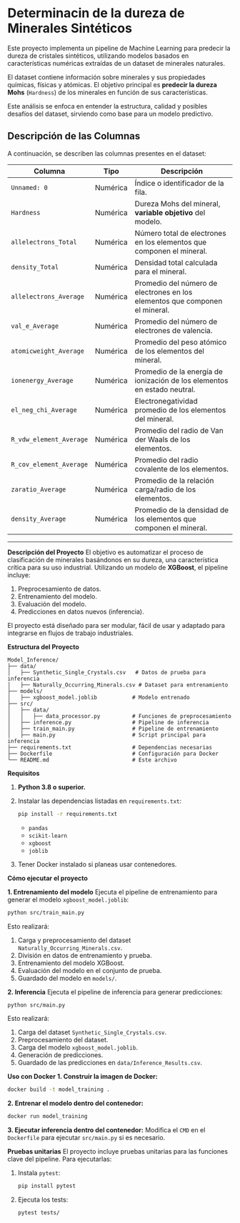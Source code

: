 # **Determinacin de la dureza de Minerales Sintéticos**

Este proyecto implementa un pipeline de Machine Learning para predecir la dureza de cristales sintéticos, utilizando modelos basados en características numéricas extraídas de un dataset de minerales naturales.

El dataset contiene información sobre minerales y sus propiedades químicas, físicas y atómicas. 
El objetivo principal es **predecir la dureza Mohs** (`Hardness`) de los minerales en función de sus características. 

Este análisis se enfoca en entender la estructura, calidad y posibles desafíos del dataset, sirviendo como base para un modelo predictivo.

## **Descripción de las Columnas**

A continuación, se describen las columnas presentes en el dataset:

| Columna                     | Tipo         | Descripción                                                                                     |
|-----------------------------|--------------|-------------------------------------------------------------------------------------------------|
| `Unnamed: 0`               | Numérica     | Índice o identificador de la fila.                                                             |
| `Hardness`                 | Numérica     | Dureza Mohs del mineral, **variable objetivo** del modelo.                                     |
| `allelectrons_Total`       | Numérica     | Número total de electrones en los elementos que componen el mineral.                          |
| `density_Total`            | Numérica     | Densidad total calculada para el mineral.                                                      |
| `allelectrons_Average`     | Numérica     | Promedio del número de electrones en los elementos que componen el mineral.                   |
| `val_e_Average`            | Numérica     | Promedio del número de electrones de valencia.                                                 |
| `atomicweight_Average`     | Numérica     | Promedio del peso atómico de los elementos del mineral.                                        |
| `ionenergy_Average`        | Numérica     | Promedio de la energía de ionización de los elementos en estado neutral.                       |
| `el_neg_chi_Average`       | Numérica     | Electronegatividad promedio de los elementos del mineral.                                      |
| `R_vdw_element_Average`    | Numérica     | Promedio del radio de Van der Waals de los elementos.                                          |
| `R_cov_element_Average`    | Numérica     | Promedio del radio covalente de los elementos.                                                 |
| `zaratio_Average`          | Numérica     | Promedio de la relación carga/radio de los elementos.                                          |
| `density_Average`          | Numérica     | Promedio de la densidad de los elementos que componen el mineral.                              |
---

**Descripción del Proyecto**
El objetivo es automatizar el proceso de clasificación de minerales basándonos en su dureza, una característica crítica para su uso industrial. Utilizando un modelo de **XGBoost**, el pipeline incluye:
1. Preprocesamiento de datos.
2. Entrenamiento del modelo.
3. Evaluación del modelo.
4. Predicciones en datos nuevos (inferencia).

El proyecto está diseñado para ser modular, fácil de usar y adaptado para integrarse en flujos de trabajo industriales.

**Estructura del Proyecto**
```
Model_Inference/
├── data/
│   ├── Synthetic_Single_Crystals.csv   # Datos de prueba para inferencia
│   ├── Naturally_Occurring_Minerals.csv # Dataset para entrenamiento
├── models/
│   ├── xgboost_model.joblib           # Modelo entrenado
├── src/
│   ├── data/
│   │   ├── data_processor.py          # Funciones de preprocesamiento
│   ├── inference.py                   # Pipeline de inferencia
│   ├── train_main.py                  # Pipeline de entrenamiento
│   ├── main.py                        # Script principal para inferencia
├── requirements.txt                   # Dependencias necesarias
├── Dockerfile                         # Configuración para Docker
└── README.md                          # Este archivo
```

**Requisitos**
1. **Python 3.8 o superior.**
2. Instalar las dependencias listadas en `requirements.txt`:
   ```bash
   pip install -r requirements.txt
   ```
   - `pandas`
   - `scikit-learn`
   - `xgboost`
   - `joblib`

3. Tener Docker instalado si planeas usar contenedores.

**Cómo ejecutar el proyecto**

**1. Entrenamiento del modelo**
Ejecuta el pipeline de entrenamiento para generar el modelo `xgboost_model.joblib`:
```bash
python src/train_main.py
```

Esto realizará:
1. Carga y preprocesamiento del dataset `Naturally_Occurring_Minerals.csv`.
2. División en datos de entrenamiento y prueba.
3. Entrenamiento del modelo XGBoost.
4. Evaluación del modelo en el conjunto de prueba.
5. Guardado del modelo en `models/`.

**2. Inferencia**
Ejecuta el pipeline de inferencia para generar predicciones:
```bash
python src/main.py
```

Esto realizará:
1. Carga del dataset `Synthetic_Single_Crystals.csv`.
2. Preprocesamiento del dataset.
3. Carga del modelo `xgboost_model.joblib`.
4. Generación de predicciones.
5. Guardado de las predicciones en `data/Inference_Results.csv`.

**Uso con Docker**
**1. Construir la imagen de Docker:**
```bash
docker build -t model_training .
```

**2. Entrenar el modelo dentro del contenedor:**
```bash
docker run model_training
```

**3. Ejecutar inferencia dentro del contenedor:**
Modifica el `CMD` en el `Dockerfile` para ejecutar `src/main.py` si es necesario.

**Pruebas unitarias**
El proyecto incluye pruebas unitarias para las funciones clave del pipeline. Para ejecutarlas:
1. Instala `pytest`:
   ```bash
   pip install pytest
   ```
2. Ejecuta los tests:
   ```bash
   pytest tests/
   ```
